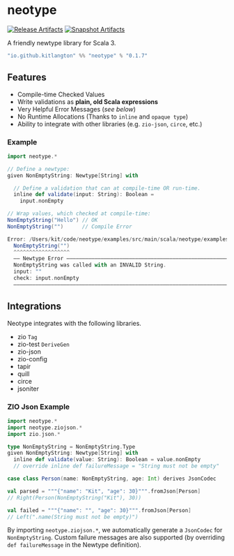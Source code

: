 # neotype

[![Release Artifacts][Badge-SonatypeReleases]][Link-SonatypeReleases]
[![Snapshot Artifacts][Badge-SonatypeSnapshots]][Link-SonatypeSnapshots]

[Badge-SonatypeReleases]: https://img.shields.io/nexus/r/https/oss.sonatype.org/io.github.kitlangton/neotype_3.svg "Sonatype Releases"
[Badge-SonatypeSnapshots]: https://img.shields.io/nexus/s/https/oss.sonatype.org/io.github.kitlangton/neotype_3.svg "Sonatype Snapshots"
[Link-SonatypeSnapshots]: https://oss.sonatype.org/content/repositories/snapshots/io/github/kitlangton/neotype_3/ "Sonatype Snapshots"
[Link-SonatypeReleases]: https://oss.sonatype.org/content/repositories/releases/io/github/kitlangton/neotype_3/ "Sonatype Releases"

A friendly newtype library for Scala 3.

```scala
"io.github.kitlangton" %% "neotype" % "0.1.7"
```

## Features

- Compile-time Checked Values
- Write validations as **plain, old Scala expressions**
- Very Helpful Error Messages (_see below_)
- No Runtime Allocations (Thanks to `inline` and `opaque type`)
- Ability to integrate with other libraries (e.g. `zio-json`, `circe`, etc.)

### Example

```scala
import neotype.*

// Define a newtype:
given NonEmptyString: Newtype[String] with

  // Define a validation that can at compile-time OR run-time.
  inline def validate(input: String): Boolean =
    input.nonEmpty

// Wrap values, which checked at compile-time:
NonEmptyString("Hello") // OK
NonEmptyString("")      // Compile Error
```

```scala
Error: /Users/kit/code/neotype/examples/src/main/scala/neotype/examples/Main.scala:9:16
  NonEmptyString("")
  ^^^^^^^^^^^^^^^^^^
  —— Newtype Error ——————————————————————————————————————————————————————————
  NonEmptyString was called with an INVALID String.
  input: ""
  check: input.nonEmpty
  ———————————————————————————————————————————————————————————————————————————
```

## Integrations

Neotype integrates with the following libraries.

- zio `Tag`
- zio-test `DeriveGen`
- zio-json
- zio-config
- tapir
- quill
- circe
- jsoniter

### ZIO Json Example

```scala
import neotype.*
import neotype.ziojson.*
import zio.json.*

type NonEmptyString = NonEmptyString.Type
given NonEmptyString: Newtype[String] with
  inline def validate(value: String): Boolean = value.nonEmpty
  // override inline def failureMessage = "String must not be empty"

case class Person(name: NonEmptyString, age: Int) derives JsonCodec

val parsed = """{"name": "Kit", "age": 30}""".fromJson[Person]
// Right(Person(NonEmptyString("Kit"), 30))

val failed = """{"name": "", "age": 30}""".fromJson[Person]
// Left(".name(String must not be empty)")
```

By importing `neotype.ziojson.*`, we automatically generate a `JsonCodec` for `NonEmptyString`. Custom
failure messages are also supported (by overriding `def failureMessage` in the Newtype definition).
